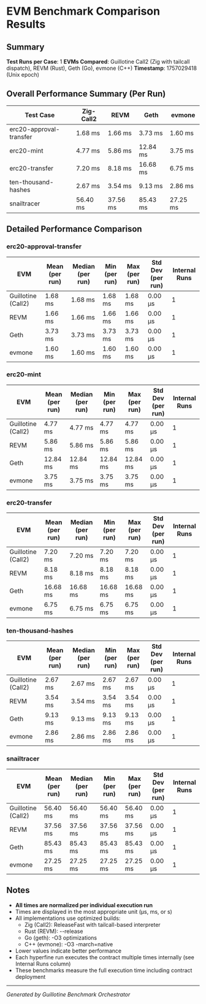 # EVM Benchmark Comparison Results

## Summary

**Test Runs per Case**: 1
**EVMs Compared**: Guillotine Call2 (Zig with tailcall dispatch), REVM (Rust), Geth (Go), evmone (C++)
**Timestamp**: 1757029418 (Unix epoch)

## Overall Performance Summary (Per Run)

| Test Case | Zig-Call2 | REVM | Geth | evmone |
|-----------|-----------|------|------|--------|
| erc20-approval-transfer   |   1.68 ms |   1.66 ms |   3.73 ms |   1.60 ms |
| erc20-mint                |   4.77 ms |   5.86 ms |  12.84 ms |   3.75 ms |
| erc20-transfer            |   7.20 ms |   8.18 ms |  16.68 ms |   6.75 ms |
| ten-thousand-hashes       |   2.67 ms |   3.54 ms |   9.13 ms |   2.86 ms |
| snailtracer               |  56.40 ms |  37.56 ms |  85.43 ms |  27.25 ms |

## Detailed Performance Comparison

### erc20-approval-transfer

| EVM | Mean (per run) | Median (per run) | Min (per run) | Max (per run) | Std Dev (per run) | Internal Runs |
|-----|----------------|------------------|---------------|---------------|-------------------|---------------|
| Guillotine (Call2) |        1.68 ms |          1.68 ms |       1.68 ms |       1.68 ms |          0.00 μs |             1 |
| REVM        |        1.66 ms |          1.66 ms |       1.66 ms |       1.66 ms |          0.00 μs |             1 |
| Geth        |        3.73 ms |          3.73 ms |       3.73 ms |       3.73 ms |          0.00 μs |             1 |
| evmone      |        1.60 ms |          1.60 ms |       1.60 ms |       1.60 ms |          0.00 μs |             1 |

### erc20-mint

| EVM | Mean (per run) | Median (per run) | Min (per run) | Max (per run) | Std Dev (per run) | Internal Runs |
|-----|----------------|------------------|---------------|---------------|-------------------|---------------|
| Guillotine (Call2) |        4.77 ms |          4.77 ms |       4.77 ms |       4.77 ms |          0.00 μs |             1 |
| REVM        |        5.86 ms |          5.86 ms |       5.86 ms |       5.86 ms |          0.00 μs |             1 |
| Geth        |       12.84 ms |         12.84 ms |      12.84 ms |      12.84 ms |          0.00 μs |             1 |
| evmone      |        3.75 ms |          3.75 ms |       3.75 ms |       3.75 ms |          0.00 μs |             1 |

### erc20-transfer

| EVM | Mean (per run) | Median (per run) | Min (per run) | Max (per run) | Std Dev (per run) | Internal Runs |
|-----|----------------|------------------|---------------|---------------|-------------------|---------------|
| Guillotine (Call2) |        7.20 ms |          7.20 ms |       7.20 ms |       7.20 ms |          0.00 μs |             1 |
| REVM        |        8.18 ms |          8.18 ms |       8.18 ms |       8.18 ms |          0.00 μs |             1 |
| Geth        |       16.68 ms |         16.68 ms |      16.68 ms |      16.68 ms |          0.00 μs |             1 |
| evmone      |        6.75 ms |          6.75 ms |       6.75 ms |       6.75 ms |          0.00 μs |             1 |

### ten-thousand-hashes

| EVM | Mean (per run) | Median (per run) | Min (per run) | Max (per run) | Std Dev (per run) | Internal Runs |
|-----|----------------|------------------|---------------|---------------|-------------------|---------------|
| Guillotine (Call2) |        2.67 ms |          2.67 ms |       2.67 ms |       2.67 ms |          0.00 μs |             1 |
| REVM        |        3.54 ms |          3.54 ms |       3.54 ms |       3.54 ms |          0.00 μs |             1 |
| Geth        |        9.13 ms |          9.13 ms |       9.13 ms |       9.13 ms |          0.00 μs |             1 |
| evmone      |        2.86 ms |          2.86 ms |       2.86 ms |       2.86 ms |          0.00 μs |             1 |

### snailtracer

| EVM | Mean (per run) | Median (per run) | Min (per run) | Max (per run) | Std Dev (per run) | Internal Runs |
|-----|----------------|------------------|---------------|---------------|-------------------|---------------|
| Guillotine (Call2) |       56.40 ms |         56.40 ms |      56.40 ms |      56.40 ms |          0.00 μs |             1 |
| REVM        |       37.56 ms |         37.56 ms |      37.56 ms |      37.56 ms |          0.00 μs |             1 |
| Geth        |       85.43 ms |         85.43 ms |      85.43 ms |      85.43 ms |          0.00 μs |             1 |
| evmone      |       27.25 ms |         27.25 ms |      27.25 ms |      27.25 ms |          0.00 μs |             1 |


## Notes

- **All times are normalized per individual execution run**
- Times are displayed in the most appropriate unit (μs, ms, or s)
- All implementations use optimized builds:
  - Zig (Call2): ReleaseFast with tailcall-based interpreter
  - Rust (REVM): --release
  - Go (geth): -O3 optimizations
  - C++ (evmone): -O3 -march=native
- Lower values indicate better performance
- Each hyperfine run executes the contract multiple times internally (see Internal Runs column)
- These benchmarks measure the full execution time including contract deployment

---

*Generated by Guillotine Benchmark Orchestrator*
